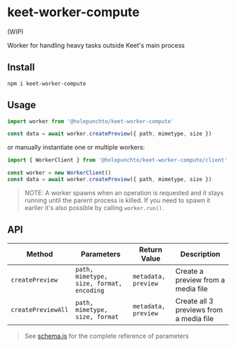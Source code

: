 # keet-worker-compute

(WIP)

Worker for handling heavy tasks outside Keet's main process

## Install

```
npm i keet-worker-compute
```

## Usage

```js
import worker from '@holepunchto/keet-worker-compute'

const data = await worker.createPreview({ path, mimetype, size })
```

or manually instantiate one or multiple workers:

```js
import { WorkerClient } from '@holepunchto/keet-worker-compute/client'

const worker = new WorkerClient()
const data = await worker.createPreview({ path, mimetype, size })
```

> NOTE: A worker spawns when an operation is requested and it stays running until the parent process is killed. If you need to spawn it earlier it's also possible by calling `worker.run()`. 

## API

| Method              | Parameters                               | Return Value        | Description
|---------------------|------------------------------------------|---------------------|----------------------------------------
| `createPreview`     | `path, mimetype, size, format, encoding` | `metadata, preview` | Create a preview from a media file
| `createPreviewAll`  | `path, mimetype, size, format`           | `metadata, preview` | Create all 3 previews from a media file

> See [schema.js](shared/spec/schema.js) for the complete reference of parameters
